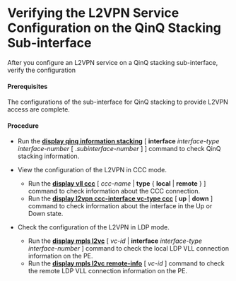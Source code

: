 Verifying the L2VPN Service Configuration on the QinQ Stacking Sub-interface
============================================================================

After you configure an L2VPN service on a QinQ stacking sub-interface, verify the configuration

#### Prerequisites

The configurations of the sub-interface for QinQ stacking to provide L2VPN access are complete.


#### Procedure

* Run the [**display qinq information stacking**](cmdqueryname=display+qinq+information+stacking) [ **interface** *interface-type interface-number* [ .*subinterface-number* ] ] command to check QinQ stacking information.
* View the configuration of the L2VPN in CCC mode.
  
  
  + Run the [**display vll ccc**](cmdqueryname=display+vll+ccc) [ *ccc-name* | **type** { **local** | **remote** } ] command to check information about the CCC connection.
  + Run the [**display l2vpn ccc-interface vc-type ccc**](cmdqueryname=display+l2vpn+ccc-interface+vc-type+ccc) [ **up** | **down** ] command to check information about the interface in the Up or Down state.
* Check the configuration of the L2VPN in LDP mode.
  
  
  + Run the [**display mpls l2vc**](cmdqueryname=display+mpls+l2vc) [ *vc-id* | **interface** *interface-type* *interface-number* ] command to check the local LDP VLL connection information on the PE.
  + Run the [**display mpls l2vc remote-info**](cmdqueryname=display+mpls+l2vc+remote-info) [ *vc-id* ] command to check the remote LDP VLL connection information on the PE.